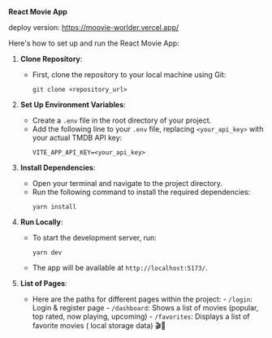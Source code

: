 **React Movie App**

deploy version: https://moovie-worlder.vercel.app/

Here's how to set up and run the React Movie App:

1. **Clone Repository**:

   - First, clone the repository to your local machine using Git:
     ```
     git clone <repository_url>
     ```

2. **Set Up Environment Variables**:

   - Create a `.env` file in the root directory of your project.
   - Add the following line to your `.env` file, replacing `<your_api_key>` with your actual TMDB API key:
     ```
     VITE_APP_API_KEY=<your_api_key>
     ```

3. **Install Dependencies**:

   - Open your terminal and navigate to the project directory.
   - Run the following command to install the required dependencies:
     ```
     yarn install
     ```

4. **Run Locally**:

   - To start the development server, run:
     ```
     yarn dev
     ```
   - The app will be available at `http://localhost:5173/`.

5. **List of Pages**:
   - Here are the paths for different pages within the project: - `/login`: Login & register page - `/dashboard`: Shows a list of movies (popular, top rated, now playing, upcoming) - `/favorites`: Displays a list of favorite movies ( local storage data)
     🎬🍿
